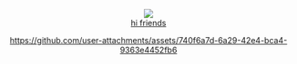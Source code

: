 <div align="center">

![](https://komarev.com/ghpvc/?username=predatoreye&color=205f53&label=❤︎++&base=25&abbreviated=true)    
[hi friends](https://rentry.co/sern)


https://github.com/user-attachments/assets/740f6a7d-6a29-42e4-bca4-9363e4452fb6

